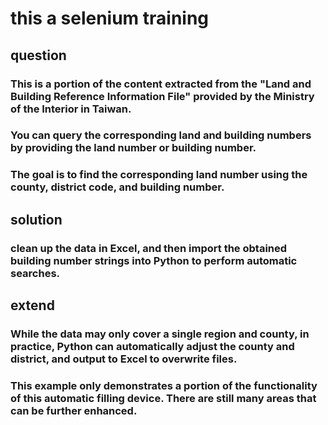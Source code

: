 

# this a selenium training

## question 

### This is a portion of the content extracted from the "Land and Building Reference Information File" provided by the Ministry of the Interior in Taiwan.

### You can query the corresponding land and building numbers by providing the land number or building number.

### The goal is to find the corresponding land number using the county, district code, and building number.

## solution

### clean up the data in Excel, and then import the obtained building number strings into Python to perform automatic searches.

## extend

### While the data may only cover a single region and county, in practice, Python can automatically adjust the county and district, and output to Excel to overwrite files. 

### This example only demonstrates a portion of the functionality of this automatic filling device. There are still many areas that can be further enhanced.

